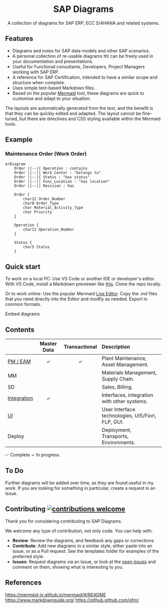 <div align="center">

  <h1>SAP Diagrams</h1>
</div>

<p align="center">
  A collection of diagrams for SAP ERP, ECC S/4HANA and related systems.
</p>

<!--
[![Add Badges](https://img.shields.io/badge/add%20badges-here-green.svg)

> **Note:** Some observations if you need them (optional).
-->

## Features

* Diagrams and notes for SAP data models and other SAP scenarios.
* A personal collection of re-usable diagrams tht can be freely used in your documentation and presentations.
* Useful for Functional consultants, Developers, Project Managers working with SAP ERP.
* A reference for SAP Certification, intended to have a similar scope and structure when complete. 
* Uses simple text-based Markdown files.
* Based on the popular [Mermaid](https://mermaid-js.github.io/mermaid/#/) tool, these diagrams are quick to customise and adapt to your situation.  

The layouts are automatically generated from the text, and the benefit is that they can be quickly edited and adapted.  The layout cannot be fine-tuned, but there are directives and CSS styling available within the Mermaid tools.

## Example

### Maintenance Order (Work Order) 
<!--Data Model -->
```mermaid
erDiagram
    Order ||--|{ Operation : contains
    Order ||--|| Work_Center : "belongs to"
    Order ||--|{ Status : "has status"
    Order ||--|| Func_Location : "has location"
    Order ||--|| Revision : has
    
    Order {
        char12 Order_Number
        char8 Order_Type
        char Material_Activity_Type
        char Priority
    }
 
    Operation {
        char12 Operation_Number
    }
    
    Status {
        char5 Status
    }

```  

## Quick start

To work on a local PC:
Use VS Code or another IDE or developer's editor. 
With VS Code, install a Markdown previewer like [this](https://marketplace.visualstudio.com/items?itemName=shd101wyy.markdown-preview-enhanced).
Clone the repo locally.

Or to work online:
Use the popular Mermaid [Live Editor](https://mermaid-js.github.io/mermaid-live-editor).
Copy the .md files that you need directly into the Editor and modfiy as needed.
Export in common formats.

Embed diagrams


## Contents
|                  |      Master Data       |         Transactional          |             Description            |
| :--------------- | :----------------: | :------------------: |  :-------------------------------- |
| [PM / EAM ](./ERP/PM/index.md)      | &check; |  &check; | Plant Maintenance, Asset Management. |
| MM            |  |    | Materials Management, Supply Chain. |
| SD      |  |    | Sales, Billing. |
| [Integration](./Int/index.md)     | &check; |    | Interfaces, integration with other systems. |
| [UI](./UI/index.md)       |  |    | User Interface technologies, UI5/Fiori, FLP, GUI.  |
| Deploy             |  |    | Deployment, Transports, Environments.  |

:white_check_mark: Complete
&check; In progress


## To Do
Further diagrams will be added over time, as they are found useful in my work.
If you are looking for something in particular, create a request in an Issue.

## Contributing [![contributions welcome](https://img.shields.io/badge/contributions-welcome-brightgreen.svg?style=flat)](https://github.com/qurm/sap-diagrams/issues)

Thank you for considering contributing to SAP Diagrams.

We welcome any type of contribution, not only code. You can help with:
- **Review**: Review the diagrams, and feedback any gaps or corrections.
- **Contribute**: Add new diagrams in a similar style, either paste into an Issue, or as a Pull request.  See the templates folder for examples of the preferred style.
- **Issues**: Request diagrams via an Issue, or look at the [open issues](https://github.com/qurm/sap-diagrams/issues) and comment on them, showing what is interesting to you.

## References

https://mermaid-js.github.io/mermaid/#/README
https://www.markdownguide.org/
https://github.github.com/gfm/


<!--copyright--->
